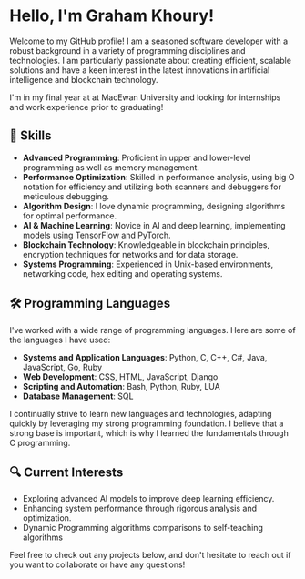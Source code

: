 # Hello, I'm Graham Khoury!

Welcome to my GitHub profile! I am a seasoned software developer with a robust background in a variety of programming disciplines and technologies. I am particularly passionate about creating efficient, scalable solutions and have a keen interest in the latest innovations in artificial intelligence and blockchain technology.

I'm in my final year at at MacEwan University and looking for internships and work experience prior to graduating!

## 🚀 Skills

- **Advanced Programming**: Proficient in upper and lower-level programming as well as memory management.
- **Performance Optimization**: Skilled in performance analysis, using big O notation for efficiency and utilizing both scanners and debuggers for meticulous debugging.
- **Algorithm Design**: I love dynamic programming, designing algorithms for optimal performance.
- **AI & Machine Learning**: Novice in AI and deep learning, implementing models using TensorFlow and PyTorch.
- **Blockchain Technology**: Knowledgeable in blockchain principles, encryption techniques for networks and for data storage.
- **Systems Programming**: Experienced in Unix-based environments, networking code, hex editing and operating systems.

## 🛠️ Programming Languages

I've worked with a wide range of programming languages. Here are some of the languages I have used:

- **Systems and Application Languages**: Python, C, C++, C#, Java, JavaScript, Go, Ruby
- **Web Development**: CSS, HTML, JavaScript, Django
- **Scripting and Automation**: Bash, Python, Ruby, LUA
- **Database Management**: SQL

I continually strive to learn new languages and technologies, adapting quickly by leveraging my strong programming foundation. I believe that a strong base is important, which is why I learned the fundamentals through C programming.

## 🔍 Current Interests

- Exploring advanced AI models to improve deep learning efficiency.
- Enhancing system performance through rigorous analysis and optimization.
- Dynamic Programming algorithms comparisons to self-teaching algorithms

Feel free to check out any projects below, and don't hesitate to reach out if you want to collaborate or have any questions!

<!---
grittles/grittles is a ✨ special ✨ repository because its `README.md` (this file) appears on your GitHub profile.
You can click the Preview link to take a look at your changes.
--->
